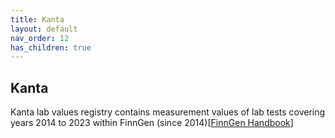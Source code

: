 ```yaml
---
title: Kanta
layout: default
nav_order: 12
has_children: true
---
```


## Kanta 

Kanta lab values registry contains measurement values of lab tests covering years 2014 to 2023 within FinnGen (since 2014)[[FinnGen Handbook](https://finngen.gitbook.io/finngen-handbook/finngen-data-specifics/red-library-data-individual-level-data/what-phenotype-files-are-available-in-sandbox-1/kanta-lab-values)]

